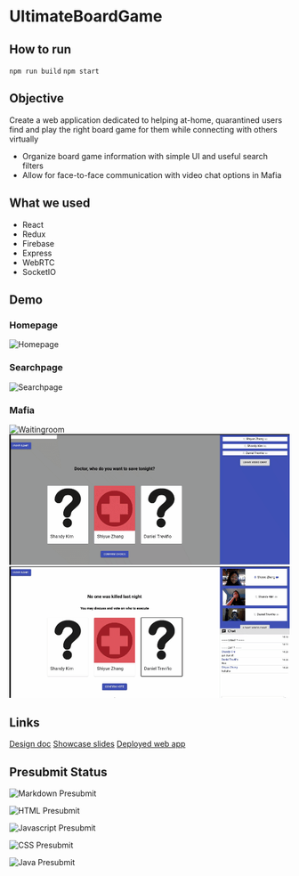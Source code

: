 # UltimateBoardGame

## How to run

`npm run build`
`npm start`

## Objective

Create a web application dedicated to helping at-home, quarantined users find
 and play the right board game for them while connecting with others virtually

- Organize board game information with simple UI and useful search filters
- Allow for face-to-face communication with video chat options in Mafia

## What we used

- React
- Redux
- Firebase
- Express
- WebRTC
- SocketIO

## Demo

### Homepage

![Homepage](https://github.com/googleinterns/step173-2020/blob/readme/gifs/homepage.gif)

### Searchpage

![Searchpage](https://github.com/googleinterns/step173-2020/blob/readme/gifs/searchField.gif)

### Mafia

![Waitingroom](https://github.com/googleinterns/step173-2020/blob/readme/gifs/waitingRoom.gif)
![mafia Night](https://github.com/googleinterns/step173-2020/blob/readme/gifs/mafiaNight.gif)
![mafia Day](https://github.com/googleinterns/step173-2020/blob/readme/gifs/mafiaDay.gif)

## Links

[Design doc](https://docs.google.com/document/d/1JC-K7OPBfHL1jGsVWpNmvLtQxx4zzSRoH6wFVxCcVNU/edit)
[Showcase slides](https://docs.google.com/presentation/d/1SzMfizfy4y_Ajc_521ecyh-eyJGnJs-32cc1Tpcfu_k/edit#slide=id.g90d5cdd7ba_0_451)
[Deployed web app](https://ultimate-board-game.uc.r.appspot.com/)

## Presubmit Status

![Markdown Presubmit](https://github.com/googleinterns/step173-2020/workflows/Markdown%20Presubmit/badge.svg)

![HTML Presubmit](https://github.com/googleinterns/step173-2020/workflows/HTML%20Presubmit/badge.svg)

![Javascript Presubmit](https://github.com/googleinterns/step173-2020/workflows/Javascript%20Presubmit/badge.svg)

![CSS Presubmit](https://github.com/googleinterns/step173-2020/workflows/CSS%20Presubmit/badge.svg)

![Java Presubmit](https://github.com/googleinterns/step173-2020/workflows/Java%20Presubmit/badge.svg)
